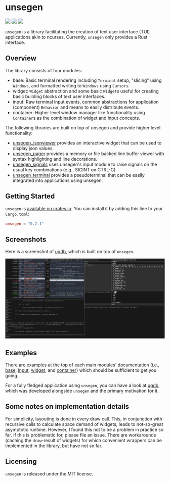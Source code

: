 # unsegen

[![](https://img.shields.io/crates/v/unsegen.svg)](https://crates.io/crates/unsegen/)
[![](https://docs.rs/unsegen/badge.svg)](https://docs.rs/unsegen/)
[![](https://img.shields.io/crates/l/unsegen.svg)]()

`unsegen` is a library facilitating the creation of text user interface (TUI) applications akin to ncurses.
Currently, `unsegen` only provides a Rust interface.

## Overview

The library consists of four modules:

* base: Basic terminal rendering including `Terminal` setup, "slicing" using `Windows`, and formatted writing to `Windows` using `Cursors`.
* widget: `Widget` abstraction and some basic `Widget`s useful for creating basic building blocks of text user interfaces.
* input: Raw terminal input events, common abstractions for application (component) `Behavior` and means to easily distribute events.
* container: Higher level window manager like functionality using `Container`s as the combination of widget and input concepts.

The following libraries are built on top of unsegen and provide higher level functionality:

* [unsegen_jsonviewer](https://crates.io/crates/unsegen_jsonviewer) provides an interactive widget that can be used to display json values.
* [unsegen_pager](https://crates.io/crates/unsegen_pager) provides a memory or file backed line buffer viewer with syntax highlighting and line decorations.
* [unsegen_signals](https://crates.io/crates/unsegen_signals) uses unsegen's input module to raise signals on the usual key combinations (e.g., SIGINT on CTRL-C).
* [unsegen_terminal](https://crates.io/crates/unsegen_terminal) provides a pseudoterminal that can be easily integrated into applications using unsegen.

## Getting Started

`unsegen` is [available on crates.io](https://crates.io/crates/unsegen). You can install it by adding this line to your `Cargo.toml`:

```toml
unsegen = "0.2.1"
```

## Screenshots

Here is a screenshot of [ugdb](https://github.com/ftilde/ugdb), which is built on top of `unsegen`.

![](screenshot.png)

## Examples

There are examples at the top of each main modules' documentation (i.e., [base](https://docs.rs/unsegen/0.1.1/unsegen/base/index.html), [input](https://docs.rs/unsegen/0.1.1/unsegen/input/index.html), [widget](https://docs.rs/unsegen/0.1.1/unsegen/widget/index.html), and [container](https://docs.rs/unsegen/0.1.1/unsegen/container/index.html)) which should be sufficient to get you going.

For a fully fledged application using `unsegen`, you can have a look at [ugdb](https://github.com/ftilde/ugdb), which was developed alongside `unsegen` and the primary motivation for it.

## Some notes on implementation details

For simplicity, layouting is done in every draw call.
This, in conjunction with recursive calls to calculate space demand of widgets, leads to not-so-great asymptotic runtime.
However, I found this not to be a problem in practice so far.
If this is problematic for, please file an issue.
There are workarounds (caching the `draw`-result of widgets) for which convenient wrappers can be implemented in the library, but have not so far.

## Licensing

`unsegen` is released under the MIT license.
